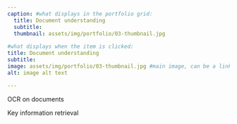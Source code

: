 ```yaml
---
caption: #what displays in the portfolio grid:
  title: Document understanding
  subtitle: 
  thumbnail: assets/img/portfolio/03-thumbnail.jpg
  
#what displays when the item is clicked:
title: Document understanding
subtitle: 
image: assets/img/portfolio/03-thumbnail.jpg #main image, can be a link or a file in assets/img/portfolio
alt: image alt text

---
```

OCR on documents

Key information retrieval







